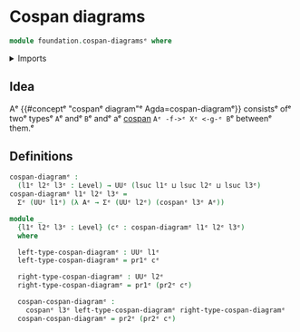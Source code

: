 # Cospan diagrams

```agda
module foundation.cospan-diagramsᵉ where
```

<details><summary>Imports</summary>

```agda
open import foundation.cospansᵉ
open import foundation.dependent-pair-typesᵉ
open import foundation.universe-levelsᵉ
```

</details>

## Idea

Aᵉ {{#conceptᵉ "cospanᵉ diagram"ᵉ Agda=cospan-diagramᵉ}} consistsᵉ ofᵉ twoᵉ typesᵉ `A`ᵉ
andᵉ `B`ᵉ andᵉ aᵉ [cospan](foundation.cospans.mdᵉ) `Aᵉ -f->ᵉ Xᵉ <-g-ᵉ B`ᵉ betweenᵉ them.ᵉ

## Definitions

```agda
cospan-diagramᵉ :
  (l1ᵉ l2ᵉ l3ᵉ : Level) → UUᵉ (lsuc l1ᵉ ⊔ lsuc l2ᵉ ⊔ lsuc l3ᵉ)
cospan-diagramᵉ l1ᵉ l2ᵉ l3ᵉ =
  Σᵉ (UUᵉ l1ᵉ) (λ Aᵉ → Σᵉ (UUᵉ l2ᵉ) (cospanᵉ l3ᵉ Aᵉ))

module _
  {l1ᵉ l2ᵉ l3ᵉ : Level} (cᵉ : cospan-diagramᵉ l1ᵉ l2ᵉ l3ᵉ)
  where

  left-type-cospan-diagramᵉ : UUᵉ l1ᵉ
  left-type-cospan-diagramᵉ = pr1ᵉ cᵉ

  right-type-cospan-diagramᵉ : UUᵉ l2ᵉ
  right-type-cospan-diagramᵉ = pr1ᵉ (pr2ᵉ cᵉ)

  cospan-cospan-diagramᵉ :
    cospanᵉ l3ᵉ left-type-cospan-diagramᵉ right-type-cospan-diagramᵉ
  cospan-cospan-diagramᵉ = pr2ᵉ (pr2ᵉ cᵉ)
```